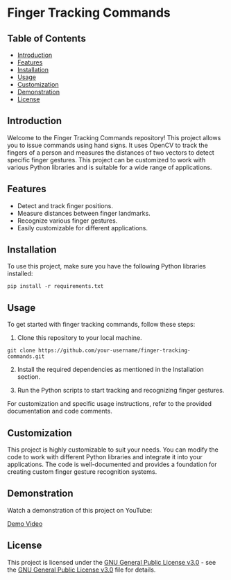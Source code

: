 # Finger Tracking Commands

## Table of Contents
- [Introduction](#introduction)
- [Features](#features)
- [Installation](#installation)
- [Usage](#usage)
- [Customization](#customization)
- [Demonstration](#demonstration)
- [License](#license)

## Introduction

Welcome to the Finger Tracking Commands repository! This project allows you to issue commands using hand signs. It uses OpenCV to track the fingers of a person and measures the distances of two vectors to detect specific finger gestures. This project can be customized to work with various Python libraries and is suitable for a wide range of applications.

## Features

- Detect and track finger positions.
- Measure distances between finger landmarks.
- Recognize various finger gestures.
- Easily customizable for different applications.

## Installation

To use this project, make sure you have the following Python libraries installed:

```shell
pip install -r requirements.txt
```

## Usage

To get started with finger tracking commands, follow these steps:

1. Clone this repository to your local machine.

```shell
git clone https://github.com/your-username/finger-tracking-commands.git
```

2. Install the required dependencies as mentioned in the Installation section.

3. Run the Python scripts to start tracking and recognizing finger gestures.

For customization and specific usage instructions, refer to the provided documentation and code comments.

## Customization

This project is highly customizable to suit your needs. You can modify the code to work with different Python libraries and integrate it into your applications. The code is well-documented and provides a foundation for creating custom finger gesture recognition systems.

## Demonstration

Watch a demonstration of this project on YouTube:

[Demo Video](https://youtu.be/antiUyaTSao)


## License

This project is licensed under the [GNU General Public License v3.0](LICENSE) - see the [GNU General Public License v3.0](LICENSE) file for details.
